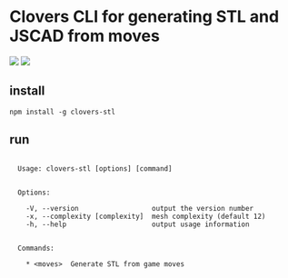 # Clovers CLI for generating STL and JSCAD from moves
![](https://clovers.network/static/three-alones-low.jpg?1=1)
![](https://clovers.network/static/bash.png?1=1)
## install
`npm install -g clovers-stl`

## run

```

  Usage: clovers-stl [options] [command]


  Options:

    -V, --version                  output the version number
    -x, --complexity [complexity]  mesh complexity (default 12)
    -h, --help                     output usage information


  Commands:

    * <moves>  Generate STL from game moves

```
